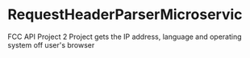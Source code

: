 # RequestHeaderParserMicroservic
FCC API Project 2
Project gets the IP address, language and operating system off user's browser
